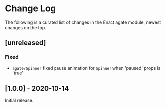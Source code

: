 # Change Log

The following is a curated list of changes in the Enact agate module, newest changes on the top.

## [unreleased]
 
### Fixed
- `agate/Spinner` fixed pause animation for `Spinner` when 'paused' props is 'true'

## [1.0.0] - 2020-10-14

Initial release.
